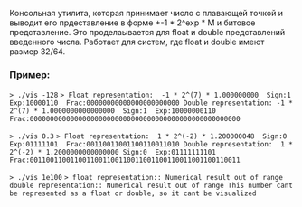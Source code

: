 Консольная утилита, которая принимает число с плавающей точкой и выводит его прдеставление в форме +-1 * 2^exp * M и битовое представление. Это проделаывается для float и double представлений введенного числа. Работает для систем, где float и double имеют размер 32/64. 

### Пример:
`> ./vis -128`
`> Float representation: 
	-1 * 2^(7) * 1.000000000 
	Sign:1  Exp:10000110  Frac:00000000000000000000000
Double representation:
	-1 * 2^(7) * 1.0000000000000000 
	Sign:1  Exp:10000000110  Frac:0000000000000000000000000000000000000000000000000000`

`> ./vis 0.3` 
`> Float representation: 
	1 * 2^(-2) * 1.200000048 
	Sign:0  Exp:01111101  Frac:00110011001100110011010
Double representation: 
	1 * 2^(-2) * 1.2000000000000000
	Sign:0  Exp:01111111101  Frac:0011001100110011001100110011001100110011001100110011`

`> ./vis 1e100`
`> float representation:: Numerical result out of range
double representation:: Numerical result out of range
This number cant be represented as a float or double, so it cant be visualized`

